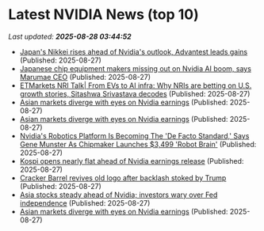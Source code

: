 # Latest NVIDIA News (top 10)
_Last updated: **2025-08-28 03:44:52**_

- [Japan's Nikkei rises ahead of Nvidia's outlook, Advantest leads gains](https://www.thehindubusinessline.com/markets/japans-nikkei-rises-ahead-of-nvidias-outlook-advantest-leads-gains/article69981928.ece) (Published: 2025-08-27)
- [Japanese chip equipment makers missing out on Nvidia AI boom, says Marumae CEO](https://www.digitimes.com/news/a20250827PD217/equipment-ceo-niche-demand-tel.html) (Published: 2025-08-27)
- [ETMarkets NRI Talk| From EVs to AI infra: Why NRIs are betting on U.S. growth stories, Sitashwa Srivastava decodes](https://economictimes.indiatimes.com/markets/expert-view/etmarkets-nri-talk-from-evs-to-ai-infra-why-nris-are-betting-on-u-s-growth-stories-sitashwa-srivastava-decodes/articleshow/123528263.cms) (Published: 2025-08-27)
- [Asian markets diverge with eyes on Nvidia earnings](https://www.channelnewsasia.com/business/asian-markets-diverge-eyes-nvidia-earnings-5316456) (Published: 2025-08-27)
- [Asian markets diverge with eyes on Nvidia earnings](https://www.channelnewsasia.com/business/nvidia-earnings-report-asian-markets-trump-fed-reserve-5316456) (Published: 2025-08-27)
- [Nvidia's Robotics Platform Is Becoming The 'De Facto Standard,' Says Gene Munster As Chipmaker Launches $3,499 'Robot Brain'](https://biztoc.com/x/d08adbc2f651bd09) (Published: 2025-08-27)
- [Kospi opens nearly flat ahead of Nvidia earnings release](https://koreajoongangdaily.joins.com/news/2025-08-27/business/finance/Kospi-opens-nearly-flat-ahead-of-Nvidia-earnings-release/2385057) (Published: 2025-08-27)
- [Cracker Barrel revives old logo after backlash stoked by Trump](https://www.aljazeera.com/economy/2025/8/27/cracker-barrel-revives-old-logo-after-backlash-stoked-by-trump) (Published: 2025-08-27)
- [Asia stocks steady ahead of Nvidia; investors wary over Fed independence](https://biztoc.com/x/699f34f488ebeb19) (Published: 2025-08-27)
- [Asian markets diverge with eyes on Nvidia earnings](https://www.digitaljournal.com/world/asian-markets-diverge-with-eyes-on-nvidia-earnings/article) (Published: 2025-08-27)
